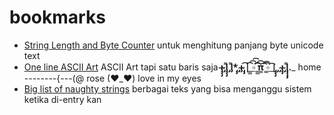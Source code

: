 # bookmarks

- [String Length and Byte Counter](https://mothereff.in/byte-counter) untuk menghitung panjang byte unicode text
- [One line ASCII Art](https://1lineart.kulaone.com/#/) ASCII Art tapi satu baris saja
__̴ı̴̴̡̡̡ ̡͌l̡̡̡ ̡͌l̡*̡̡ ̴̡ı̴̴̡ ̡̡͡|̲̲̲͡͡͡ ̲▫̲͡ ̲̲̲͡͡π̲̲͡͡ ̲̲͡▫̲̲͡͡ ̲|̡̡̡ ̡ ̴̡ı̴̡̡ ̡͌l̡̡̡̡.___ home
--------{---(@ rose
(♥_♥) love in my eyes
- [Big list of naughty strings](https://github.com/minimaxir/big-list-of-naughty-strings/blob/master/blns.txt) berbagai teks yang bisa menganggu sistem ketika di-entry kan